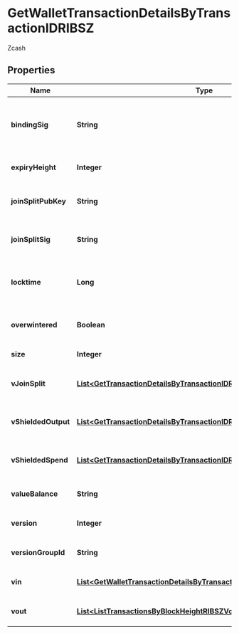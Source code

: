 

# GetWalletTransactionDetailsByTransactionIDRIBSZ

Zcash

## Properties

| Name | Type | Description | Notes |
|------------ | ------------- | ------------- | -------------|
|**bindingSig** | **String** | It is used to enforce balance of Spend and Output transfers, in order to prevent their replay across transactions. |  |
|**expiryHeight** | **Integer** | Represents a block height after which the transaction will expire. |  |
|**joinSplitPubKey** | **String** | Represents an encoding of a JoinSplitSig public validating key. |  |
|**joinSplitSig** | **String** | Is used to sign transactions that contain at least one JoinSplit description. |  |
|**locktime** | **Long** | Represents the time at which a particular transaction can be added to the blockchain. |  |
|**overwintered** | **Boolean** | \&quot;Overwinter\&quot; is the network upgrade for the Zcash blockchain. |  |
|**size** | **Integer** | Represents the total size of this transaction. |  |
|**vJoinSplit** | [**List&lt;GetTransactionDetailsByTransactionIDRIBSZVJoinSplitInner&gt;**](GetTransactionDetailsByTransactionIDRIBSZVJoinSplitInner.md) | Represents a sequence of JoinSplit descriptions using BCTV14 proofs. |  [optional] |
|**vShieldedOutput** | [**List&lt;GetTransactionDetailsByTransactionIDRIBSZVShieldedOutputInner&gt;**](GetTransactionDetailsByTransactionIDRIBSZVShieldedOutputInner.md) | Object Array representation of transaction output descriptions |  [optional] |
|**vShieldedSpend** | [**List&lt;GetTransactionDetailsByTransactionIDRIBSZVShieldedSpendInner&gt;**](GetTransactionDetailsByTransactionIDRIBSZVShieldedSpendInner.md) | Object Array representation of transaction spend descriptions |  [optional] |
|**valueBalance** | **String** | String representation of the transaction value balance |  |
|**version** | **Integer** | Represents the transaction version number. |  |
|**versionGroupId** | **String** | Represents the transaction version group ID. |  |
|**vin** | [**List&lt;GetWalletTransactionDetailsByTransactionIDRIBSZVinInner&gt;**](GetWalletTransactionDetailsByTransactionIDRIBSZVinInner.md) | Object Array representation of transaction inputs |  |
|**vout** | [**List&lt;ListTransactionsByBlockHeightRIBSZVoutInner&gt;**](ListTransactionsByBlockHeightRIBSZVoutInner.md) | Object Array representation of transaction outputs |  |



